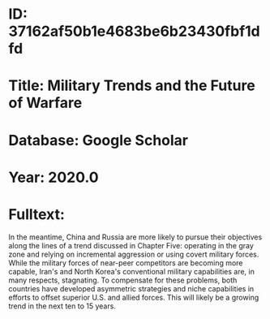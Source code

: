 # ID: 37162af50b1e4683be6b23430fbf1dfd
# Title: Military Trends and the Future of Warfare
# Database: Google Scholar
# Year: 2020.0
# Fulltext:
In the meantime, China and Russia are more likely to pursue their objectives along the lines of a trend discussed in Chapter Five: operating in the gray zone and relying on incremental aggression or using covert military forces.
While the military forces of near-peer competitors are becoming more capable, Iran's and North Korea's conventional military capabilities are, in many respects, stagnating.
To compensate for these problems, both countries have developed asymmetric strategies and niche capabilities in efforts to offset superior U.S. and allied forces.
This will likely be a growing trend in the next ten to 15 years.